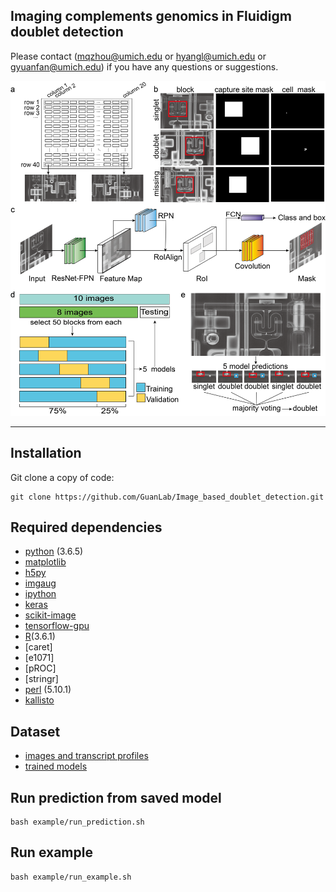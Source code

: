 ## Imaging complements genomics in Fluidigm doublet detection

Please contact (mqzhou@umich.edu or hyangl@umich.edu or gyuanfan@umich.edu) if you have any questions or suggestions.

![figure1](./figure/fig1.png)

---

## Installation
Git clone a copy of code:
```
git clone https://github.com/GuanLab/Image_based_doublet_detection.git
```

## Required dependencies
* [python](https://www.python.org) (3.6.5)
* [matplotlib](3.3.1)
* [h5py](2.10.0)
* [imgaug](0.4.0)
* [ipython](7.18.1)
* [keras](2.0.8)
* [scikit-image](0.17.2)
* [tensorflow-gpu](1.15.0)
* [R](https://www.r-project.org/)(3.6.1)
* [caret]
* [e1071]
* [pROC]
* [stringr]
* [perl](https://www.perl.org/) (5.10.1)
* [kallisto](https://pachterlab.github.io/kallisto/)


## Dataset

* [images and transcript profiles](https://guanfiles.dcmb.med.umich.edu/image_based_doublet_detection/data/)
* [trained models](https://guanfiles.dcmb.med.umich.edu/image_based_doublet_detection/models/)

## Run prediction from saved model

```
bash example/run_prediction.sh
```

## Run example

```
bash example/run_example.sh
```

